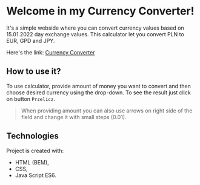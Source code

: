 # Welcome in my Currency Converter!
It's a simple webside where you can convert currency values based on 15.01.2022 day exchange values. This calculator let you convert PLN to EUR, GPD and JPY.

Here's the link: [Currency Converter](https://weronikabrozek.github.io/currency_converter/)

## How to use it?
To use calculator, provide amount of money you want to convert and then choose desired currency using the drop-down. To see the result just click on button ```Przelicz```. 
> When providing amount you can also use arrows on right side of the field and change it with small steps (0.01).

## Technologies
Project is created with:
* HTML (BEM),
* CSS,
* Java Script ES6.

